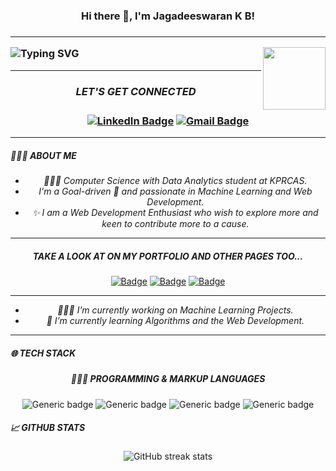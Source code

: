    <p align="center"> 
        <h3><p align="center"><b>Hi there 👋,  I'm Jagadeeswaran K B!</b><h3></p>
  <hr></p>
  
  ![Typing SVG](https://readme-typing-svg.demolab.com/?lines=THANKS+FOR+VISITING+MY+PROFILE.)
  <img align='right' src="https://media.giphy.com/media/du3J3cXyzhj75IOgvA/giphy.gif" width="100" height="100" >

<hr> 

<div align="center">
  <h5> LET'S GET CONNECTED </h5>
   
   [![LinkedIn Badge](https://img.shields.io/badge/LINKEDIN-0A66C2?logo=linkedin&logoColor=fff&style=flat)](https://www.linkedin.com/in/jagadeeswarankb/)
   [![Gmail Badge](https://img.shields.io/badge/GMAIL-EA4335?logo=gmail&logoColor=fff&style=flat)](mailto:jagadeeswaran.k.b@gmail.com)
</div>
<hr>
<h5> 👩🏻‍💻 ABOUT ME</h5>
<div align="center"><i>
  
 - 👩🏻‍🎓 Computer Science with Data Analytics student at KPRCAS.
 - I'm a Goal-driven 🎯 and passionate in Machine Learning and Web Development.
 - ✨ I am a Web Development Enthusiast who wish to explore more and keen to contribute more to a cause.
  </i></div>
<hr> 
<div align="center">
  <h5> TAKE A LOOK AT ON MY PORTFOLIO AND OTHER PAGES TOO...</h5>

  [![Badge](https://img.shields.io/badge/PORTFOLIO-20BEFF?logo=portfolio&logoColor=fff&style=flat)](https://jagadeeswarankb.github.io) 
   [![Badge](https://img.shields.io/badge/KAGGLE-20BEFF?logo=kaggle&logoColor=fff&style=flat)](https://www.kaggle.com/jagadeeswarankb)
   [![Badge](https://img.shields.io/badge/GITHUB-181717?logo=github&logoColor=fff&style=flat)](https://github.com/jagadeeswarankb)
   
</div>
<hr>
<div align="center"><i>
  
 - 👩🏻‍💻 I’m currently working on Machine Learning Projects. 
 - 🌱 I’m currently learning Algorithms and the Web Development. 
  </i></div>
<hr>
 
<h5> 🌐 TECH STACK</h5>
  
 <div align="center">
  
   ##### 👩🏻‍💻 PROGRAMMING & MARKUP LANGUAGES
   ![Generic badge](https://img.shields.io/badge/PYTHON-3670A0?logo=python&logoColor=fff&style=flat)
   ![Generic badge](https://img.shields.io/badge/JAVA-3670A0?logo=java&logoColor=fff&style=flat)
   ![Generic badge](https://img.shields.io/badge/HTML5-%23E34F26?logo=html5&logoColor=fff&style=flat)
   ![Generic badge](https://img.shields.io/badge/CSS3-%2338B2AC?logo=css3&logoColor=fff&style=flat)

<h5 align="left"> 📈 GITHUB STATS</h5>
  
 <div align="center">
    
 ![GitHub streak stats](https://streak-stats.demolab.com/?user=jagadeeswarankb&theme=dark-smoky)
 <div>
